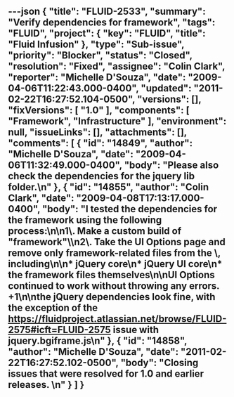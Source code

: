 ---json
{
  "title": "FLUID-2533",
  "summary": "Verify dependencies for framework",
  "tags": "FLUID",
  "project": {
    "key": "FLUID",
    "title": "Fluid Infusion"
  },
  "type": "Sub-issue",
  "priority": "Blocker",
  "status": "Closed",
  "resolution": "Fixed",
  "assignee": "Colin Clark",
  "reporter": "Michelle D'Souza",
  "date": "2009-04-06T11:22:43.000-0400",
  "updated": "2011-02-22T16:27:52.104-0500",
  "versions": [],
  "fixVersions": [
    "1.0"
  ],
  "components": [
    "Framework",
    "Infrastructure"
  ],
  "environment": null,
  "issueLinks": [],
  "attachments": [],
  "comments": [
    {
      "id": "14849",
      "author": "Michelle D'Souza",
      "date": "2009-04-06T11:32:49.000-0400",
      "body": "Please also check the dependencies for the jquery lib folder.\n"
    },
    {
      "id": "14855",
      "author": "Colin Clark",
      "date": "2009-04-08T17:13:17.000-0400",
      "body": "I tested the dependencies for the framework using the following process:\n\n1\\. Make a custom build of \"framework\"\\\n2\\. Take the UI Options page and remove only framework-related files from the \\<head>, including\n\n* jQuery core\n* jQuery UI core\n* the framework files themselves\n\nUI Options continued to work without throwing any errors. +1\n\nthe jQuery dependencies look fine, with the exception of the <https://fluidproject.atlassian.net/browse/FLUID-2575#icft=FLUID-2575> issue with jquery.bgiframe.js\n"
    },
    {
      "id": "14858",
      "author": "Michelle D'Souza",
      "date": "2011-02-22T16:27:52.102-0500",
      "body": "Closing issues that were resolved for 1.0 and earlier releases.&#x20;\n"
    }
  ]
}
---

        